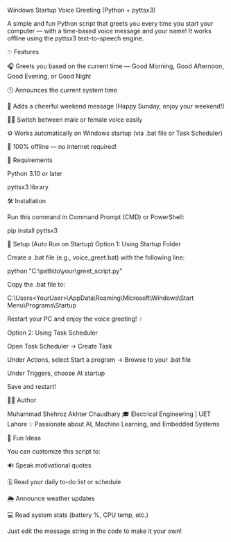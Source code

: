 Windows Startup Voice Greeting (Python + pyttsx3)

A simple and fun Python script that greets you every time you start your computer — with a time-based voice message and your name!
It works offline using the pyttsx3 text-to-speech engine.

✨ Features

🎧 Greets you based on the current time — Good Morning, Good Afternoon, Good Evening, or Good Night

🕒 Announces the current system time

📅 Adds a cheerful weekend message (Happy Sunday, enjoy your weekend!)

👩‍💻 Switch between male or female voice easily

⚙️ Works automatically on Windows startup (via .bat file or Task Scheduler)

🚫 100% offline — no internet required!

🧩 Requirements

Python 3.10 or later

pyttsx3 library

🛠️ Installation

Run this command in Command Prompt (CMD) or PowerShell:

pip install pyttsx3

🚀 Setup (Auto Run on Startup)
Option 1: Using Startup Folder

Create a .bat file (e.g., voice_greet.bat) with the following line:

python "C:\path\to\your\greet_script.py"


Copy the .bat file to:

C:\Users\<YourUser>\AppData\Roaming\Microsoft\Windows\Start Menu\Programs\Startup


Restart your PC and enjoy the voice greeting! 🎶

Option 2: Using Task Scheduler

Open Task Scheduler → Create Task

Under Actions, select Start a program → Browse to your .bat file

Under Triggers, choose At startup

Save and restart!

👨‍💻 Author

Muhammad Shehroz Akhter Chaudhary
🎓 Electrical Engineering | UET Lahore
💡 Passionate about AI, Machine Learning, and Embedded Systems

🧠 Fun Ideas

You can customize this script to:

🔊 Speak motivational quotes

🗓️ Read your daily to-do list or schedule

🌦️ Announce weather updates

💻 Read system stats (battery %, CPU temp, etc.)

Just edit the message string in the code to make it your own!